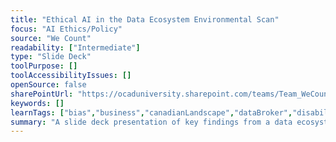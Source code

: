 ```yaml
---
title: "Ethical AI in the Data Ecosystem Environmental Scan"
focus: "AI Ethics/Policy"
source: "We Count"
readability: ["Intermediate"]
type: "Slide Deck"
toolPurpose: []
toolAccessibilityIssues: []
openSource: false
sharePointUrl: "https://ocaduniversity.sharepoint.com/teams/Team_WeCount/_layouts/15/Doc.aspx?OR=teams&action=edit&sourcedoc={90300DEE-FDA4-497F-9926-E736FDD008D4}"
keywords: []
learnTags: ["bias","business","canadianLandscape","dataBroker","disability","education","ethics","fairness","inclusivePractice","machineLearning"]
summary: "A slide deck presentation of key findings from a data ecosystem environmental scan conducted by the We Count team. The scan covers three areas: post-secondary education, data service providers and AI Firms.  "
---
```


